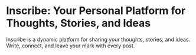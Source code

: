 # Inscribe: Your Personal Platform for Thoughts, Stories, and Ideas

Inscribe is a dynamic platform for sharing your thoughts, stories, and ideas. Write, connect, and leave your mark with every post.
